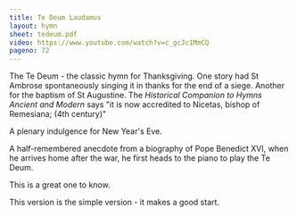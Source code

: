 ```yaml
---
title: Te Deum Laudamus
layout: hymn
sheet: tedeum.pdf
video: https://www.youtube.com/watch?v=c_gcJc1MmCQ
pageno: 72
---
```


The Te Deum - the classic hymn for Thanksgiving. One story had St Ambrose spontaneously singing it in thanks for the end of a siege. Another for the baptism of St Augustine. The *Historical Companion to Hymns Ancient and Modern* says "it is now accredited to Nicetas, bishop of Remesiana; (4th century)"

A plenary indulgence for New Year's Eve.

A half-remembered anecdote from a biography of Pope Benedict XVI, when he arrives home after the war, he first heads to the piano to play the Te Deum.

This is a great one to know.

This version is the simple version - it makes a good start.

